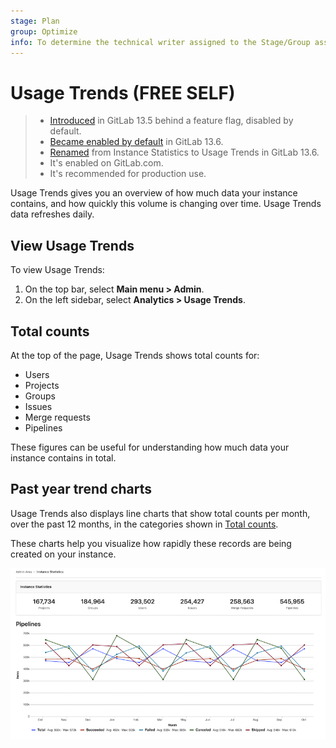 ```yaml
---
stage: Plan
group: Optimize
info: To determine the technical writer assigned to the Stage/Group associated with this page, see https://about.gitlab.com/handbook/product/ux/technical-writing/#assignments
---
```


# Usage Trends **(FREE SELF)**

> - [Introduced](https://gitlab.com/gitlab-org/gitlab/-/issues/235754) in GitLab 13.5 behind a feature flag, disabled by default.
> - [Became enabled by default](https://gitlab.com/gitlab-org/gitlab/-/merge_requests/46962) in GitLab 13.6.
> - [Renamed](https://gitlab.com/gitlab-org/gitlab/-/issues/285220) from Instance Statistics to Usage Trends in GitLab 13.6.
> - It's enabled on GitLab.com.
> - It's recommended for production use.

Usage Trends gives you an overview of how much data your instance contains, and how quickly this volume is changing over time.
Usage Trends data refreshes daily.

## View Usage Trends

To view Usage Trends:

1. On the top bar, select **Main menu > Admin**.
1. On the left sidebar, select **Analytics > Usage Trends**.

## Total counts

At the top of the page, Usage Trends shows total counts for:

- Users
- Projects
- Groups
- Issues
- Merge requests
- Pipelines

These figures can be useful for understanding how much data your instance contains in total.

## Past year trend charts

Usage Trends also displays line charts that show total counts per month, over the past 12 months,
in the categories shown in [Total counts](#total-counts).

These charts help you visualize how rapidly these records are being created on your instance.

![Instance Activity Pipelines chart](img/instance_activity_pipelines_chart_v13_6_a.png)
